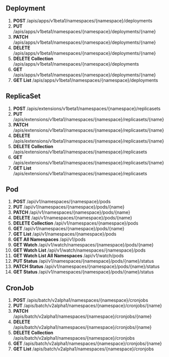 ## Deployment
01. **POST** /apis/apps/v1beta1/namespaces/{namespace}/deployments
02. **PUT** /apis/apps/v1beta1/namespaces/{namespace}/deployments/{name}
03. **PATCH** /apis/apps/v1beta1/namespaces/{namespace}/deployments/{name}
04. **DELETE** /apis/apps/v1beta1/namespaces/{namespace}/deployments/{name}
05. **DELETE Collection** /apis/apps/v1beta1/namespaces/{namespace}/deployments
06. **GET** /apis/apps/v1beta1/namespaces/{namespace}/deployments/{name}
07. **GET List** /apis/apps/v1beta1/namespaces/{namespace}/deployments

## ReplicaSet
01. **POST** /apis/extensions/v1beta1/namespaces/{namespace}/replicasets
02. **PUT** /apis/extensions/v1beta1/namespaces/{namespace}/replicasets/{name}
03. **PATCH** /apis/extensions/v1beta1/namespaces/{namespace}/replicasets/{name}
04. **DELETE** /apis/extensions/v1beta1/namespaces/{namespace}/replicasets/{name}
05. **DELETE Collection** /apis/extensions/v1beta1/namespaces/{namespace}/replicasets
06. **GET** /apis/extensions/v1beta1/namespaces/{namespace}/replicasets/{name}
07. **GET List** /apis/extensions/v1beta1/namespaces/{namespace}/replicasets

## Pod
01. **POST** /api/v1/namespaces/{namespace}/pods
02. **PUT** /api/v1/namespaces/{namespace}/pods/{name}
03. **PATCH** /api/v1/namespaces/{namespace}/pods/{name}
04. **DELETE** /api/v1/namespaces/{namespace}/pods/{name}
05. **DELETE Collection** /api/v1/namespaces/{namespace}/pods
06. **GET** /api/v1/namespaces/{namespace}/pods/{name}
07. **GET List** /api/v1/namespaces/{namespace}/pods
08. **GET All Namespaces** /api/v1/pods
09. **GET Watch** /api/v1/watch/namespaces/{namespace}/pods/{name}
10. **GET Watch List** /api/v1/watch/namespaces/{namespace}/pods
11. **GET Watch List All Namespaces** /api/v1/watch/pods
12. **PUT Status** /api/v1/namespaces/{namespace}/pods/{name}/status
13. **PATCH Status** /api/v1/namespaces/{namespace}/pods/{name}/status
14. **GET Status** /api/v1/namespaces/{namespace}/pods/{name}/status

## CronJob
01. **POST** /apis/batch/v2alpha1/namespaces/{namespace}/cronjobs
02. **PUT** /apis/batch/v2alpha1/namespaces/{namespace}/cronjobs/{name}
03. **PATCH** /apis/batch/v2alpha1/namespaces/{namespace}/cronjobs/{name}
04. **DELETE** /apis/batch/v2alpha1/namespaces/{namespace}/cronjobs/{name}
05. **DELETE Collection** /apis/batch/v2alpha1/namespaces/{namespace}/cronjobs
06. **GET** /apis/batch/v2alpha1/namespaces/{namespace}/cronjobs/{name}
07. **GET List** /apis/batch/v2alpha1/namespaces/{namespace}/cronjobs
